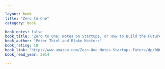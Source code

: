 ```yaml
---

layout: book
title: "Zero to One"
category: book

book_notes: false
book_title: "Zero to One: Notes on Startups, or How to Build the Future"
book_author: "Peter Thiel and Blake Masters"
book_rating: 10
book_link: "http://www.amazon.com/Zero-One-Notes-Startups-Future/dp/0804139296/"
book_read_year: 2014

---
```

